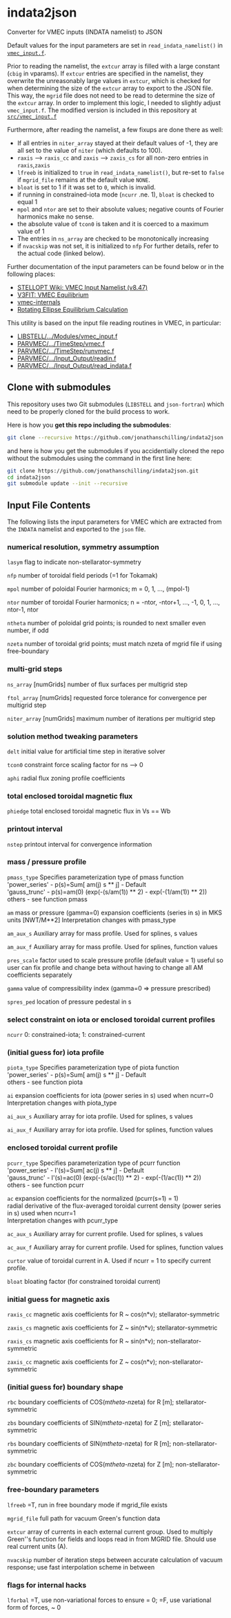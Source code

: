 # indata2json
Converter for VMEC inputs (INDATA namelist) to JSON

Default values for the input parameters are set in `read_indata_namelist()` in [`vmec_input.f`](https://github.com/ORNL-Fusion/LIBSTELL/blob/master/Sources/Modules/vmec_input.f).

Prior to reading the namelist, the `extcur` array is filled with a large constant (`cbig` in vparams).
If `extcur` entries are specified in the namelist, they overwrite the unreasonably large values in `extcur`,
which is checked for when determining the size of the `extcur` array to export to the JSON file.
This way, the `mgrid` file does not need to be read to determine the size of the `extcur` array.
In order to implement this logic, I needed to slightly adjust `vmec_input.f`.
The modified version is included in this repository at [`src/vmec_input.f`](src/vmec_input.f)

Furthermore, after reading the namelist, a few fixups are done there as well:
* If all entries in `niter_array` stayed at their default values of -1,
  they are all set to the value of `niter` (which defaults to 100).
* `raxis` --> `raxis_cc` and `zaxis` --> `zaxis_cs` for all non-zero entries in `raxis`,`zaxis`
* `lfreeb` is initialized to `true` in `read_indata_namelist()`, but re-set to `false` if `mgrid_file` remains at the default value `NONE`.
* `bloat` is set to 1 if it was set to `0`, which is invalid.
* if running in constrained-iota mode (`ncurr` .ne. 1), `bloat` is checked to equal 1
* `mpol` and `ntor` are set to their absolute values; negative counts of Fourier harmonics make no sense.
* the absolute value of `tcon0` is taken and it is coerced to a maximum value of 1
* The entries in `ns_array` are checked to be monotonically increasing
* if `nvacskip` was not set, it is initialized to `nfp`
For further details, refer to the actual code (linked below).

Further documentation of the input parameters can be found below
or in the following places:
* [STELLOPT Wiki: VMEC Input Namelist (v8.47)](https://princetonuniversity.github.io/STELLOPT/VMEC%20Input%20Namelist%20(v8.47))
* [V3FIT: VMEC Equilibrium](https://ornl-fusion.github.io/stellinstall/vmec_equilibrium_sec.html)
* [vmec-internals](https://github.com/jonathanschilling/vmec-internals)
* [Rotating Ellipse Equilibrium Calculation](https://hiddensymmetries.princeton.edu/sites/g/files/toruqf1546/files/paul_-_rotating_ellipse_equilibrium_calculation.pdf)

This utility is based on the input file reading routines in VMEC, in particular: 
* [LIBSTELL/.../Modules/vmec_input.f](https://github.com/ORNL-Fusion/LIBSTELL/blob/master/Sources/Modules/vmec_input.f)
* [PARVMEC/.../TimeStep/vmec.f](https://github.com/ORNL-Fusion/PARVMEC/blob/master/Sources/TimeStep/vmec.f)
* [PARVMEC/.../TimeStep/runvmec.f](https://github.com/ORNL-Fusion/PARVMEC/blob/master/Sources/TimeStep/runvmec.f)
* [PARVMEC/.../Input_Output/readin.f](https://github.com/ORNL-Fusion/PARVMEC/blob/master/Sources/Input_Output/readin.f)
* [PARVMEC/.../Input_Output/read_indata.f](https://github.com/ORNL-Fusion/PARVMEC/blob/master/Sources/Input_Output/read_indata.f)

## Clone with submodules
This repository uses two Git submodules (`LIBSTELL` and `json-fortran`)
which need to be properly cloned for the build process to work.

Here is how you **get this repo including the submodules**:

```bash
git clone --recursive https://github.com/jonathanschilling/indata2json.git
```

and here is how you get the submodules if you accidentially cloned the repo without the submodules
using the command in the first line here:

```bash
git clone https://github.com/jonathanschilling/indata2json.git
cd indata2json
git submodule update --init --recursive
```

## Input File Contents

The following lists the input parameters for VMEC
which are extracted from the `INDATA` namelist and exported to the `json` file.

### numerical resolution, symmetry assumption

  `lasym` flag to indicate non-stellarator-symmetry
  
  `nfp`   number of toroidal field periods (=1 for Tokamak)
  
  `mpol` number of poloidal Fourier harmonics; m = 0, 1, ..., (mpol-1)
  
  `ntor` number of toroidal Fourier harmonics; n = -ntor, -ntor+1, ..., -1, 0, 1, ..., ntor-1, ntor
  
  `ntheta` number of poloidal grid points; is rounded to next smaller even number, if odd
  
  `nzeta` number of toroidal grid points; must match nzeta of mgrid file if using free-boundary
  
### multi-grid steps

  `ns_array` [numGrids] number of flux surfaces per multigrid step
  
  `ftol_array` [numGrids] requested force tolerance for convergence per multigrid step
  
  `niter_array` [numGrids] maximum number of iterations per multigrid step

### solution method tweaking parameters

  `delt` initial value for artificial time step in iterative solver
  
  `tcon0` constraint force scaling factor for ns --> 0
  
  `aphi` radial flux zoning profile coefficients

### total enclosed toroidal magnetic flux

  `phiedge` total enclosed toroidal magnetic flux in Vs == Wb
  
### printout interval

  `nstep` printout interval for convergence information
  
### mass / pressure profile

  `pmass_type`   Specifies parameterization type of pmass function  
                 'power_series' - p(s)=Sum[ am(j) s ** j] - Default  
                 'gauss_trunc'  - p(s)=am(0) (exp(-(s/am(1)) ** 2) -
                                               exp(-(1/am(1)) ** 2)) 
                 others - see function pmass

  `am` mass or pressure (gamma=0) expansion coefficients (series in s)
       in MKS units [NWT/M**2]
       Interpretation changes with pmass_type

  `am_aux_s`    Auxiliary array for mass profile. Used for splines, s values

  `am_aux_f`    Auxiliary array for mass profile. Used for splines, function values
  
  `pres_scale`   factor used to scale pressure profile (default value = 1)
                 useful so user can fix profile and change beta without having to change
                 all AM coefficients separately
                 
  `gamma` value of compressibility index (gamma=0 => pressure prescribed)

  `spres_ped` location of pressure pedestal in s

### select constraint on iota or enclosed toroidal current profiles

  `ncurr` 0: constrained-iota; 1: constrained-current
  
### (initial guess for) iota profile

  `piota_type`   Specifies parameterization type of piota function  
                 'power_series' - p(s)=Sum[ am(j) s ** j] - Default  
                  others - see function piota

  `ai`   expansion coefficients for iota (power series in s) used when ncurr=0  
          Interpretation changes with piota_type

  `ai_aux_s`   Auxiliary array for iota profile. Used for splines, s values

  `ai_aux_f`   Auxiliary array for iota profile. Used for splines, function values
  
### enclosed toroidal current profile

  `pcurr_type`   Specifies parameterization type of pcurr function  
                 'power_series' - I'(s)=Sum[ ac(j) s ** j] - Default  
                 'gauss_trunc'  - I'(s)=ac(0) (exp(-(s/ac(1)) ** 2) -
                                               exp(-(1/ac(1)) ** 2))  
                  others - see function pcurr

  `ac`   expansion coefficients for the normalized (pcurr(s=1) = 1)  
         radial derivative of the flux-averaged toroidal current density
         (power series in s) used when ncurr=1  
         Interpretation changes with pcurr_type

  `ac_aux_s`   Auxiliary array for current profile. Used for splines, s values

  `ac_aux_f`   Auxiliary array for current profile. Used for splines, function values

  `curtor`   value of toroidal current in A.
              Used if ncurr = 1 to specify current profile.
  
  `bloat` bloating factor (for constrained toroidal current)
  
### initial guess for magnetic axis

  `raxis_cc` magnetic axis coefficients for R ~ cos(n*v); stellarator-symmetric
  
  `zaxis_cs` magnetic axis coefficients for Z ~ sin(n*v); stellarator-symmetric
  
  `raxis_cs` magnetic axis coefficients for R ~ sin(n*v); non-stellarator-symmetric
  
  `zaxis_cc` magnetic axis coefficients for Z ~ cos(n*v); non-stellarator-symmetric
              
### (initial guess for) boundary shape
  
  `rbc`   boundary coefficients of COS(m*theta-n*zeta) for R [m]; stellarator-symmetric

  `zbs`   boundary coefficients of SIN(m*theta-n*zeta) for Z [m]; stellarator-symmetric

  `rbs`   boundary coefficients of SIN(m*theta-n*zeta) for R [m]; non-stellarator-symmetric

  `zbc`   boundary coefficients of COS(m*theta-n*zeta) for Z [m]; non-stellarator-symmetric

### free-boundary parameters

  `lfreeb`   =T, run in free boundary mode if mgrid_file exists

  `mgrid_file`   full path for vacuum Green's function data

  `extcur`   array of currents in each external current group. Used to
             multiply Green''s function for fields and loops read in from
             MGRID file. Should use real current units (A).
              
  `nvacskip`   number of iteration steps between accurate calculation of vacuum
               response; use fast interpolation scheme in between

### flags for internal hacks

  `lforbal`   =T, use non-variational forces to ensure <EQUIF> = 0;
              =F, use variational form of forces, <EQUIF> ~ 0
